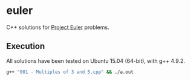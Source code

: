 # euler

C++ solutions for [Project Euler](https://projecteuler.net/problems) problems.

## Execution

All solutions have been tested on Ubuntu 15.04 (64-bit), with g++ 4.9.2.

``` bash
g++ "001 - Multiples of 3 and 5.cpp" && ./a.out
```
